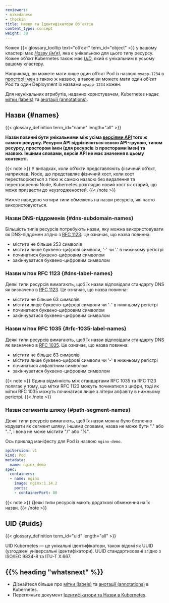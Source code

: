 ```yaml
---
reviewers:
- mikedanese
- thockin
title: Назви та Ідентифікатори Обʼєктів
content_type: concept
weight: 30
---
```


<!-- overview -->

Кожен {{< glossary_tooltip text="обʼєкт" term_id="object" >}} у вашому кластері має [_Назву (імʼя)_](#names), яка є унікальною для цього типу ресурсу. Кожен обʼєкт Kubernetes також має [_UID_](#uids), який є унікальним в усьому вашому кластеру.

Наприклад, ви можете мати лише один обʼєкт Pod із назвою `myapp-1234` в [просторі імен](/uk/docs/concepts/overview/working-with-objects/namespaces/) з такою ж назвою, а також ви можете мати один обʼєкт Pod та один Deployment із назвами `myapp-1234` кожен.

Для неунікальних атрибутів, наданих користувачем, Kubernetes надає [мітки (labels)](/uk/docs/concepts/overview/working-with-objects/labels/) та [анотації (annotations)](/uk/docs/concepts/overview/working-with-objects/annotations/).

<!-- body -->

## Назви {#names}

{{< glossary_definition term_id="name" length="all" >}}

**Назви повинні бути унікальними між усіма [версіями API](/uk/docs/concepts/overview/kubernetes-api/#api-groups-and-versioning) того ж самого ресурсу. Ресурси API відрізняються своєю API-групою, типом ресурсу, простором імен (для ресурсів із просторами імен) та назвою. Іншими словами, версія API не має значення в цьому контексті.**

{{< note >}}
У випадках, коли обʼєкти представляють фізичний обʼєкт, наприклад, Node, що представляє фізичний хост, коли хост перестворюється з тією ж самою назвою без видалення та перестворення Node, Kubernetes розглядає новий хост як старий, що може призвести до неузгодженостей.
{{< /note >}}

Нижче наведено чотири типи обмежень на назви ресурсів, які часто використовуються.

### Назви DNS-піддоменів {#dns-subdomain-names}

Більшість типів ресурсів потребують назви, яку можна використовувати як DNS-піддомен згідно з [RFC 1123](https://tools.ietf.org/html/rfc1123). Це означає, що назва повинна:

- містити не більше 253 символів
- містити лише буквено-цифрові символи, '-' чи '.' в нижньому регістрі
- починатися буквено-цифровим символом
- закінчуватися буквено-цифровим символом

### Назви міток RFC 1123 {#dns-label-names}

Деякі типи ресурсів вимагають, щоб їх назви відповідали стандарту DNS як визначено в [RFC 1123](https://tools.ietf.org/html/rfc1123). Це означає, що назва повинна:

- містити не більше 63 символів
- містити лише буквено-цифрові символи чи '-' в нижньому регістрі
- починатися буквено-цифровим символом
- закінчуватися буквено-цифровим символом

### Назви міток RFC 1035 {#rfc-1035-label-names}

Деякі типи ресурсів вимагають, щоб їх назви відповідали стандарту DNS як визначено в [RFC 1035](https://tools.ietf.org/html/rfc1035). Це означає, що назва повинна:

- містити не більше 63 символів
- містити лише буквено-цифрові символи чи '-' в нижньому регістрі
- починатися алфавітним символом
- закінчуватися буквено-цифровим символом

{{< note >}}
Єдина відмінність між стандартами RFC 1035 та RFC 1123 полягає у тому, що мітки RFC 1123 можуть починатися з цифри, тоді як мітки RFC 1035 можуть починатися
лише з літери алфавіту в нижньому регістрі.
{{< /note >}}

### Назви сегментів шляху {#path-segment-names}

Деякі типи ресурсів вимагають, щоб їх назви можна було безпечно кодувати як сегмент шляху. Іншими словами, назва не може бути "." або "..", і вона не може
містити "/" або "%".

Ось приклад маніфесту для Pod із назвою `nginx-demo`.

```yaml
apiVersion: v1
kind: Pod
metadata:
  name: nginx-demo
spec:
  containers:
  - name: nginx
    image: nginx:1.14.2
    ports:
    - containerPort: 80
```

{{< note >}}
Деякі типи ресурсів мають додаткові обмеження на їх назви.
{{< /note >}}

## UID {#uids}

{{< glossary_definition term_id="uid" length="all" >}}

UID Kubernetes — це унікальні ідентифікатори, також відомі як UUID (узгоджені універсальні ідентифікатори). UUID стандартизовані згідно з ISO/IEC 9834-8 та ITU-T X.667.

## {{% heading "whatsnext" %}}

- Дізнайтеся більше про [мітки (labels)](/uk/docs/concepts/overview/working-with-objects/labels/) та [анотації (annotations)](/uk/docs/concepts/overview/working-with-objects/annotations/) в Kubernetes.
- Перегляньте документ [Ідентифікатори та Назви в Kubernetes](https://git.k8s.io/design-proposals-archive/architecture/identifiers.md).
